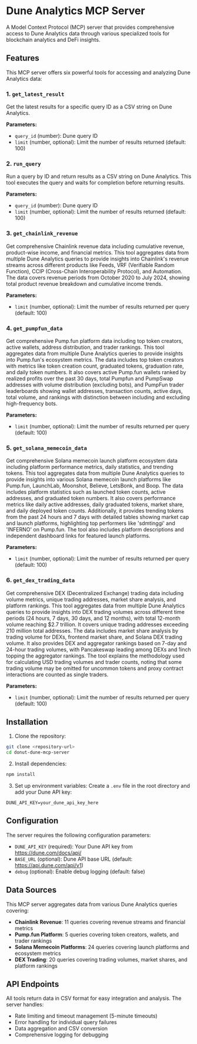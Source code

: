 # Dune Analytics MCP Server

A Model Context Protocol (MCP) server that provides comprehensive access to Dune Analytics data through various specialized tools for blockchain analytics and DeFi insights.

## Features

This MCP server offers six powerful tools for accessing and analyzing Dune Analytics data:

### 1. `get_latest_result`
Get the latest results for a specific query ID as a CSV string on Dune Analytics.

**Parameters:**
- `query_id` (number): Dune query ID
- `limit` (number, optional): Limit the number of results returned (default: 100)

### 2. `run_query`
Run a query by ID and return results as a CSV string on Dune Analytics. This tool executes the query and waits for completion before returning results.

**Parameters:**
- `query_id` (number): Dune query ID
- `limit` (number, optional): Limit the number of results returned (default: 100)

### 3. `get_chainlink_revenue`
Get comprehensive Chainlink revenue data including cumulative revenue, product-wise income, and financial metrics. This tool aggregates data from multiple Dune Analytics queries to provide insights into Chainlink's revenue streams across different products like Feeds, VRF (Verifiable Random Function), CCIP (Cross-Chain Interoperability Protocol), and Automation. The data covers revenue periods from October 2020 to July 2024, showing total product revenue breakdown and cumulative income trends.

**Parameters:**
- `limit` (number, optional): Limit the number of results returned per query (default: 100)

### 4. `get_pumpfun_data`
Get comprehensive Pump.fun platform data including top token creators, active wallets, address distribution, and trader rankings. This tool aggregates data from multiple Dune Analytics queries to provide insights into Pump.fun's ecosystem metrics. The data includes top token creators with metrics like token creation count, graduated tokens, graduation rate, and daily token numbers. It also covers active Pump.fun wallets ranked by realized profits over the past 30 days, total Pumpfun and PumpSwap addresses with volume distribution (excluding bots), and PumpFun trader leaderboards showing wallet addresses, transaction counts, active days, total volume, and rankings with distinction between including and excluding high-frequency bots.

**Parameters:**
- `limit` (number, optional): Limit the number of results returned per query (default: 100)

### 5. `get_solana_memecoin_data`
Get comprehensive Solana memecoin launch platform ecosystem data including platform performance metrics, daily statistics, and trending tokens. This tool aggregates data from multiple Dune Analytics queries to provide insights into various Solana memecoin launch platforms like Pump.fun, LaunchLab, Moonshot, Believe, LetsBonk, and Boop. The data includes platform statistics such as launched token counts, active addresses, and graduated token numbers. It also covers performance metrics like daily active addresses, daily graduated tokens, market share, and daily deployed token counts. Additionally, it provides trending tokens from the past 24 hours and 7 days with detailed tables showing market cap and launch platforms, highlighting top performers like 'sdmtinggi' and 'INFERNO' on Pump.fun. The tool also includes platform descriptions and independent dashboard links for featured launch platforms.

**Parameters:**
- `limit` (number, optional): Limit the number of results returned per query (default: 100)

### 6. `get_dex_trading_data`
Get comprehensive DEX (Decentralized Exchange) trading data including volume metrics, unique trading addresses, market share analysis, and platform rankings. This tool aggregates data from multiple Dune Analytics queries to provide insights into DEX trading volumes across different time periods (24 hours, 7 days, 30 days, and 12 months), with total 12-month volume reaching $2.7 trillion. It covers unique trading addresses exceeding 210 million total addresses. The data includes market share analysis by trading volume for DEXs, frontend market share, and Solana DEX trading volume. It also provides DEX and aggregator rankings based on 7-day and 24-hour trading volumes, with Pancakeswap leading among DEXs and 1inch topping the aggregator rankings. The tool explains the methodology used for calculating USD trading volumes and trader counts, noting that some trading volume may be omitted for uncommon tokens and proxy contract interactions are counted as single traders.

**Parameters:**
- `limit` (number, optional): Limit the number of results returned per query (default: 100)

## Installation

1. Clone the repository:
```bash
git clone <repository-url>
cd donut-dune-mcp-server
```

2. Install dependencies:
```bash
npm install
```

3. Set up environment variables:
Create a `.env` file in the root directory and add your Dune API key:
```
DUNE_API_KEY=your_dune_api_key_here
```

## Configuration

The server requires the following configuration parameters:

- `DUNE_API_KEY` (required): Your Dune API key from https://dune.com/docs/api/
- `BASE_URL` (optional): Dune API base URL (default: https://api.dune.com/api/v1)
- `debug` (optional): Enable debug logging (default: false)

## Data Sources

This MCP server aggregates data from various Dune Analytics queries covering:

- **Chainlink Revenue**: 11 queries covering revenue streams and financial metrics
- **Pump.fun Platform**: 5 queries covering token creators, wallets, and trader rankings
- **Solana Memecoin Platforms**: 24 queries covering launch platforms and ecosystem metrics
- **DEX Trading**: 20 queries covering trading volumes, market shares, and platform rankings

## API Endpoints

All tools return data in CSV format for easy integration and analysis. The server handles:

- Rate limiting and timeout management (5-minute timeouts)
- Error handling for individual query failures
- Data aggregation and CSV conversion
- Comprehensive logging for debugging

